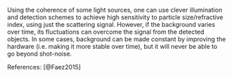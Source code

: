 Using the coherence of some light sources, one can use clever illumination and detection schemes to achieve high sensitivity to particle size/refractive index, using just the scattering signal. However, if the background varies over time, its fluctuations can overcome the signal from the detected objects. In some cases, background can be made constant by improving the hardware (i.e. making it more stable over time), but it will never be able to go beyond shot-noise. 

References: [@Faez2015]
